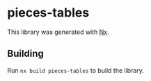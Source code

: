 # pieces-tables

This library was generated with [Nx](https://nx.dev).

## Building

Run `nx build pieces-tables` to build the library.
